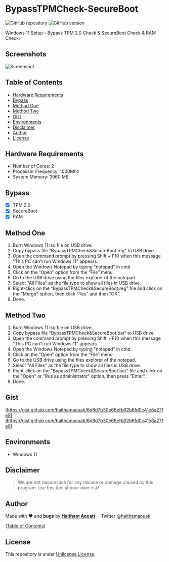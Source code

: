 # BypassTPMCheck-SecureBoot

![GitHub repository](https://img.shields.io/badge/haithamaouati-BypassTPMCheckSecureBoot-blue?style=flat-square&logo=github)
![GitHub version](https://img.shields.io/badge/version-1.0-yellow?style=flat-square)

Windows 11 Setup - Bypass TPM 2.0 Check &amp; SecureBoot Check &amp; RAM Check.

Screenshots
----
![Screenshot](https://raw.githubusercontent.com/haithamaouati/BypassTPMCheck-SecureBoot/main/screenshot.PNG?raw=true "Optional Title")

## Table of Contents

- [Hardware Requirements](#hardware-requirements)
- [Bypass](#bypass)
- [Method One](#method-one)
- [Method Two](#method-two)
- [Gist](#gist)
- [Environments](#environments)
- [Disclaimer](#disclaimer)
- [Author](#author)
- [License](#license)

## Hardware Requirements

* Number of Cores: 2
* Processor Frequency: 1000Mhz
* System Memory: 3960 MB

## Bypass

- [x] TPM 2.0
- [x] SecureBoot
- [x] RAM

## Method One

1. Burn Windows 11 iso file on USB drive.
2. Copy bypass file "BypassTPMCheck&SecureBoot.reg” to USB drive.
3. Open the command prompt by pressing Shift + F10 when this message "This PC can't run Windows 11" appears.
4. Open the Windows Notepad by typing "notepad" in cmd.
5. Click on the “Open” option from the “File” menu.
6. Go to the USB drive using the files explorer of the notepad.
7. Select "All Files" as the file type to show all files in USB drive.
8. Right-click on the "BypassTPMCheck&SecureBoot.reg" file and click on the "Merge" option, then click "Yes" and then "OK".
9. Done.

## Method Two

1. Burn Windows 11 iso file on USB drive.
2. Copy bypass file "BypassTPMCheck&SecureBoot.bat” to USB drive.
3. Open the command prompt by pressing Shift + F10 when this message "This PC can't run Windows 11" appears.
4. Open the Windows Notepad by typing "notepad" in cmd.
5. Click on the “Open” option from the “File” menu.
6. Go to the USB drive using the files explorer of the notepad.
7. Select "All Files" as the file type to show all files in USB drive.
8. Right-click on the "BypassTPMCheck&SecureBoot.bat" file and click on the "Open" or "Rus as administrator" option, then press "Enter".
9. Done.

## Gist

[https://gist.github.com/haithamaouati/6d8d7b30e66efb02b6fd0c41e8a271e8](https://gist.github.com/haithamaouati/6d8d7b30e66efb02b6fd0c41e8a271e8)

## Environments

* Windows 11

## Disclaimer

> We are not responsible for any misuse or damage caused by this program. use this tool at your own risk!

## Author

Made with ❤️ and **bugs** by [**Haitham Aouati**](https://www.facebook.com/haithamaouati1/)
&nbsp;&middot;&nbsp;
Twitter [@haithamaouati](https://twitter.com/haithamaouati)

([Table of Contents](#table-of-contents))

## License

This repository is under [Unlicense License](https://github.com/haithamaouati/BypassTPMCheck-SecureBoot/blob/main/LICENSE).
